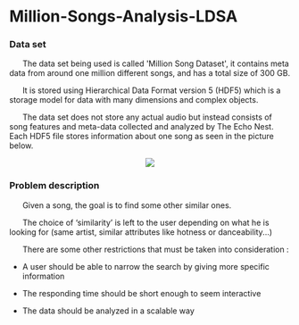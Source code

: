 ﻿# Million-Songs-Analysis-LDSA
### Data set
 &nbsp;&nbsp;&nbsp;&nbsp;&nbsp;&nbsp;The data set being used is called 'Million Song Dataset', it contains meta data from around one million different songs, and has a total size of 300 GB.
 
 &nbsp;&nbsp;&nbsp;&nbsp;&nbsp;&nbsp;It is stored using Hierarchical Data Format version 5 (HDF5) which is a storage model for data with many dimensions and complex objects.
 
 &nbsp;&nbsp;&nbsp;&nbsp;&nbsp;&nbsp;The data set does not store any actual audio but instead consists of song features and meta-data collected and analyzed by The Echo Nest. Each HDF5 file stores information about one song as seen in the picture below.

 <p align="center"><img src="https://github.com/aminedassouli/pss-essay-2019/blob/master/HDF5.png"></p>

### Problem description
 &nbsp;&nbsp;&nbsp;&nbsp;&nbsp;&nbsp;Given a song, the goal is to find some other similar ones. 

 &nbsp;&nbsp;&nbsp;&nbsp;&nbsp;&nbsp;The choice of ‘similarity’ is left to the user depending on what he is looking for (same artist, similar attributes like hotness or danceability...)

 &nbsp;&nbsp;&nbsp;&nbsp;&nbsp;&nbsp;There are some other restrictions that must be taken into consideration :
 
   - A user should be able to narrow the search by giving more specific information

   - The responding time should be short enough to seem interactive

   - The data should be analyzed in a scalable way 

